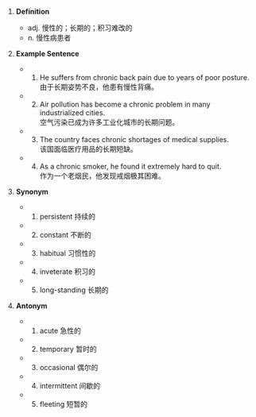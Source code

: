 1. **Definition**  
	- adj. 慢性的；长期的；积习难改的  
	- n. 慢性病患者  

2. **Example Sentence**  
	- 1. He suffers from chronic back pain due to years of poor posture.  
		由于长期姿势不良，他患有慢性背痛。  
	- 2. Air pollution has become a chronic problem in many industrialized cities.  
		空气污染已成为许多工业化城市的长期问题。  
	- 3. The country faces chronic shortages of medical supplies.  
		该国面临医疗用品的长期短缺。  
	- 4. As a chronic smoker, he found it extremely hard to quit.  
		作为一个老烟民，他发现戒烟极其困难。  

3. **Synonym**  
	- 1. persistent 持续的  
	- 2. constant 不断的  
	- 3. habitual 习惯性的  
	- 4. inveterate 积习的  
	- 5. long-standing 长期的  

4. **Antonym**  
	- 1. acute 急性的  
	- 2. temporary 暂时的  
	- 3. occasional 偶尔的  
	- 4. intermittent 间歇的  
	- 5. fleeting 短暂的  
